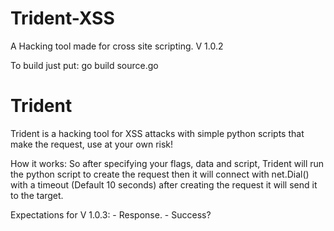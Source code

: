 # Trident-XSS
A Hacking tool made for cross site scripting. V 1.0.2

To build just put: go build source.go

# Trident
Trident is a hacking tool for XSS attacks with simple python scripts that make the request, use at your own risk!

How it works:
So after specifying your flags, data and script, Trident will run the python script to create the request then it will connect with net.Dial() with a timeout (Default 10 seconds) after creating the request it will send it to the target.

Expectations for V 1.0.3:
    - Response.
    - Success?
